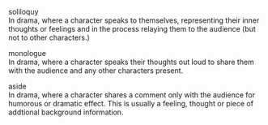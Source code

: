 soliloquy  
In drama, where a character speaks to themselves, representing their inner thoughts or feelings and in the process relaying them to the audience (but not to other characters.)

monologue  
In drama, where a character speaks their thoughts out loud to share them with the audience and any other characters present.

aside  
In drama, where a character shares a comment only with the audience for humorous or dramatic effect. This is usually a feeling, thought or piece of addtional background information.
